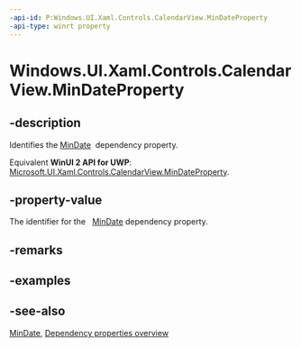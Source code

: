 ```yaml
---
-api-id: P:Windows.UI.Xaml.Controls.CalendarView.MinDateProperty
-api-type: winrt property
---
```


<!-- Property syntax
public Windows.UI.Xaml.DependencyProperty MinDateProperty { get; }
-->

# Windows.UI.Xaml.Controls.CalendarView.MinDateProperty

## -description
Identifies the [MinDate](calendarview_mindate.md)  dependency property.

Equivalent **WinUI 2 API for UWP**: [Microsoft.UI.Xaml.Controls.CalendarView.MinDateProperty](/windows/winui/api/microsoft.ui.xaml.controls.calendarview.mindateproperty).

## -property-value
The identifier for the   [MinDate](calendarview_mindate.md) dependency property.

## -remarks

## -examples

## -see-also
[MinDate](calendarview_mindate.md), [Dependency properties overview](/windows/uwp/xaml-platform/dependency-properties-overview)

